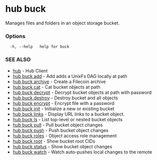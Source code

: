 # hub buck

Manages files and folders in an object storage bucket.

### Options

```
  -h, --help   help for buck
```

### SEE ALSO

* [hub](hub.md)	 - Hub Client
* [hub buck add](hub_buck_add.md)	 - Add adds a UnixFs DAG locally at path
* [hub buck archive](hub_buck_archive.md)	 - Create a Filecoin archive
* [hub buck cat](hub_buck_cat.md)	 - Cat bucket objects at path
* [hub buck decrypt](hub_buck_decrypt.md)	 - Decrypt bucket objects at path with password
* [hub buck destroy](hub_buck_destroy.md)	 - Destroy bucket and all objects
* [hub buck encrypt](hub_buck_encrypt.md)	 - Encrypt file with a password
* [hub buck init](hub_buck_init.md)	 - Initialize a new or existing bucket
* [hub buck links](hub_buck_links.md)	 - Display URL links to a bucket object.
* [hub buck ls](hub_buck_ls.md)	 - List top-level or nested bucket objects
* [hub buck pull](hub_buck_pull.md)	 - Pull bucket object changes
* [hub buck push](hub_buck_push.md)	 - Push bucket object changes
* [hub buck roles](hub_buck_roles.md)	 - Object access role management
* [hub buck root](hub_buck_root.md)	 - Show bucket root CIDs
* [hub buck status](hub_buck_status.md)	 - Show bucket object changes
* [hub buck watch](hub_buck_watch.md)	 - Watch auto-pushes local changes to the remote
